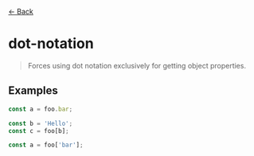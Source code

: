 [&#x2190; Back](./)
# dot-notation

> Forces using dot notation exclusively for getting object properties.

 

## Examples

<code-highlight>
 
<div slot="correct">

```js
const a = foo.bar;

const b = 'Hello';
const c = foo[b];
```

</div>

 
<div slot="incorrect">

```js
const a = foo['bar'];
```

</div>

 
</code-highlight>

